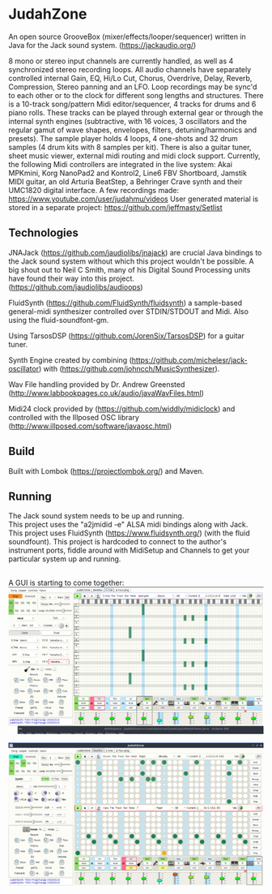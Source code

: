 # JudahZone

An open source GrooveBox (mixer/effects/looper/sequencer) written in Java for the Jack sound system. (https://jackaudio.org/)

8 mono or stereo input channels are currently handled, as well as 4 synchronized stereo recording loops. All audio channels have separately controlled internal Gain, EQ, Hi/Lo Cut, Chorus, Overdrive, Delay, Reverb, Compression, Stereo panning and an LFO. Loop recordings may be sync'd to each other or to the clock for different song lengths and structures. There is a 10-track song/pattern Midi editor/sequencer, 4 tracks for drums and 6 piano rolls. These tracks can be played through external gear or through the internal synth engines (subtractive, with 16 voices, 3 oscillators and the regular gamut of wave shapes, envelopes, filters, detuning/harmonics and presets). The sample player holds 4 loops, 4 one-shots and 32 drum samples (4 drum kits with 8 samples per kit). There is also a guitar tuner, sheet music viewer, external midi routing and midi clock support.  Currently, the following Midi controllers are integrated in the live system: Akai MPKmini, Korg NanoPad2 and Kontrol2, Line6 FBV Shortboard, Jamstik MIDI guitar, an old Arturia BeatStep, a Behringer Crave synth and their UMC1820 digital interface. A few recordings made: https://www.youtube.com/user/judahmu/videos  User generated material is stored in a separate project: https://github.com/jeffmasty/Setlist

## Technologies

JNAJack (https://github.com/jaudiolibs/jnajack) are crucial Java bindings to the Jack sound system without which this project wouldn't be possible. A big shout out to Neil C Smith, many of his Digital Sound Processing units have found their way into this project. (https://github.com/jaudiolibs/audioops)

FluidSynth (https://github.com/FluidSynth/fluidsynth) a sample-based general-midi synthesizer controlled over STDIN/STDOUT and Midi.  Also using the fluid-soundfont-gm.

Using TarsosDSP (https://github.com/JorenSix/TarsosDSP) for a guitar tuner.

Synth Engine created by combining (https://github.com/michelesr/jack-oscillator) with (https://github.com/johncch/MusicSynthesizer).

Wav File handling provided by Dr. Andrew Greensted (http://www.labbookpages.co.uk/audio/javaWavFiles.html)

Midi24 clock provided by (https://github.com/widdly/midiclock) and controlled with the Illposed OSC library (http://www.illposed.com/software/javaosc.html)

## Build
Built with Lombok (https://projectlombok.org/) and Maven. 

## Running
The Jack sound system needs to be up and running.  
This project uses the "a2jmidid -e" ALSA midi bindings along with Jack.  This project uses FluidSynth (https://www.fluidsynth.org/) (with the fluid soundfount). This project is hardcoded to connect to the author's instrument ports, fiddle around with MidiSetup and Channels to get your particular system up and running. 

##   

A GUI is starting to come together:
![JudahZone logo](/resources/JudahZone.png)

![JudahZone logo2](/resources/JudahZone2.png)
 
